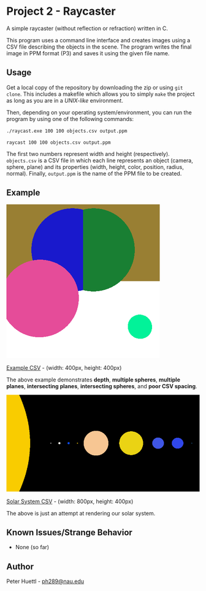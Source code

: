 # Project 2 - Raycaster
A simple raycaster (without reflection or refraction) written in C.

This program uses a command line interface and creates images using a CSV file describing the objects in the scene. The program writes the final image in PPM format (P3) and saves it using the given file name.

## Usage
Get a local copy of the repository by downloading the zip or using `git clone`. This includes a makefile which allows you to simply `make` the project as long as you are in a *UNIX-like* environment.

Then, depending on your operating system/environment, you can run the program by using one of the following commands:

```
./raycast.exe 100 100 objects.csv output.ppm
```
```
raycast 100 100 objects.csv output.ppm
```

The first two numbers represent width and height (respectively). `objects.csv` is a CSV file in which each line represents an object (camera, sphere, plane) and its properties (width, height, color, position, radius, normal). Finally, `output.ppm` is the name of the PPM file to be created.

## Example
![Example Image](examples/example.png)

[Example CSV](examples/example.csv) - (width: 400px, height: 400px)

The above example demonstrates **depth**, **multiple spheres**, **multiple planes**, **intersecting planes**, **intersecting spheres**, and **poor CSV spacing**.

![Solar System Image](examples/solar.png)

[Solar System CSV](examples/solar.csv) - (width: 800px, height: 400px)

The above is just an attempt at rendering our solar system.

## Known Issues/Strange Behavior
* None (so far)

## Author
Peter Huettl - [ph289@nau.edu](mailto:ph289@nau.edu)
